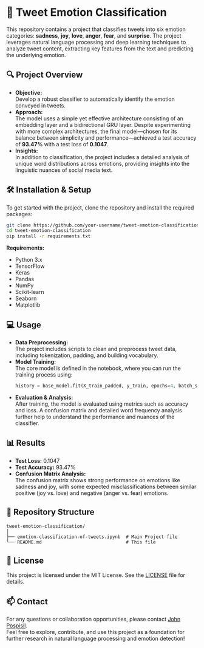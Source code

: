 
# 🚀 Tweet Emotion Classification

This repository contains a project that classifies tweets into six emotion categories: **sadness**, **joy**, **love**, **anger**, **fear**, and **surprise**. The project leverages natural language processing and deep learning techniques to analyze tweet content, extracting key features from the text and predicting the underlying emotion.

## 🔍 Project Overview
- **Objective:**  
  Develop a robust classifier to automatically identify the emotion conveyed in tweets.
- **Approach:**  
  The model uses a simple yet effective architecture consisting of an embedding layer and a bidirectional GRU layer. Despite experimenting with more complex architectures, the final model—chosen for its balance between simplicity and performance—achieved a test accuracy of **93.47%** with a test loss of **0.1047**.
- **Insights:**  
  In addition to classification, the project includes a detailed analysis of unique word distributions across emotions, providing insights into the linguistic nuances of social media text.

## 🛠️ Installation & Setup
To get started with the project, clone the repository and install the required packages:

```bash
git clone https://github.com/your-username/tweet-emotion-classification.git
cd tweet-emotion-classification
pip install -r requirements.txt
```

**Requirements:**  
- Python 3.x  
- TensorFlow  
- Keras  
- Pandas  
- NumPy  
- Scikit-learn  
- Seaborn  
- Matplotlib

## 💻 Usage
- **Data Preprocessing:**  
  The project includes scripts to clean and preprocess tweet data, including tokenization, padding, and building vocabulary.
- **Model Training:**  
  The core model is defined in the notebook, where you can run the training process using:
  ```python
  history = base_model.fit(X_train_padded, y_train, epochs=4, batch_size=1500, validation_data=(X_test_padded, y_test))
  ```
- **Evaluation & Analysis:**  
  After training, the model is evaluated using metrics such as accuracy and loss. A confusion matrix and detailed word frequency analysis further help to understand the performance and nuances of the classifier.

## 📊 Results
- **Test Loss:** 0.1047  
- **Test Accuracy:** 93.47%  
- **Confusion Matrix Analysis:**  
  The confusion matrix shows strong performance on emotions like sadness and joy, with some expected misclassifications between similar positive (joy vs. love) and negative (anger vs. fear) emotions.

## 📁 Repository Structure
```
tweet-emotion-classification/
│
├── emotion-classification-of-tweets.ipynb  # Main Project file
└── README.md                               # This file
```

## 📄 License
This project is licensed under the MIT License. See the [LICENSE](LICENSE) file for details.

## 📫 Contact
For any questions or collaboration opportunities, please contact [John Pospisil](mailto:john@johnpospisil.com).\
Feel free to explore, contribute, and use this project as a foundation for further research in natural language processing and emotion detection!
```
